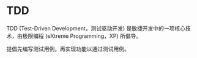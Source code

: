 # TDD

TDD (Test-Driven Development，测试驱动开发) 是敏捷开发中的一项核心技术，由极限编程 (eXtreme Programming，XP) 所倡导。

提倡先编写测试用例，再实现功能以通过测试用例。
